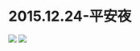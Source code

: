  # 2015.12.24-平安夜
![](https://bilicoverimg.github.io/2015/2015.12.24-平安夜.png)
![](https://bilicoverimg.github.io/2015/2015.12.24-平安夜.jpg)

